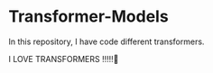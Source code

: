 # Transformer-Models
In this repository, I have code different transformers.

I LOVE TRANSFORMERS !!!!!🤯
